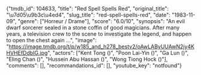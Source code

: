 {"tmdb_id": 104633, "title": "Red Spell Spells Red", "original_title": "\u7d05\u9b3c\u4ed4", "slug_title": "red-spell-spells-red", "date": "1983-11-09", "genre": ["Horreur / Drame"], "score": "6.0/10", "synopsis": "An evil dwarf sorcerer sealed in a stone coffin of good magicians. After many years, a television crew to the scene to investigate the legend, and happen to open the chest again ...", "image": "https://image.tmdb.org/t/p/w185_and_h278_bestv2/oAwLAByUUAwN2jy4KHVHEfDdbIG.jpg", "actors": ["Kent Tong ()", "Poon Lai-Yin ()", "Ga Lun ()", "Eling Chan ()", "Hussein Abu Hassan ()", "Wong Tiong Hock ()"], "comments": [], "recommandations_id": [], "youtube_key": "notfound"}
